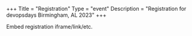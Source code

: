 +++
Title = "Registration"
Type = "event"
Description = "Registration for devopsdays Birmingham, AL 2023"
+++

<div style="width:100%; text-align:left;">

Embed registration iframe/link/etc.
</div></div>
</div>
